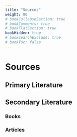 ```yaml
---
title: "Sources"
weight: 80
# bookCollapseSection: true
# bookComments: true
# bookFlatSection: true
bookHidden: true
# bookSearchExclude: true
# bookToc: false
---
```


# Sources

## Primary Literature

## Secondary Literature

### Books

### Articles

<!-- Use CNTRL + ALT + Z to cite from Zotero (Zotero has to run) --> 

<!-- * Frankopan, Peter. (2012). *The Silk Roads: A new history of the world.* Bloomsbury. [<i class="fa fa-1x fa-external-link-square"></i>](https://www.worldcat.org/title/1200801737) -->


